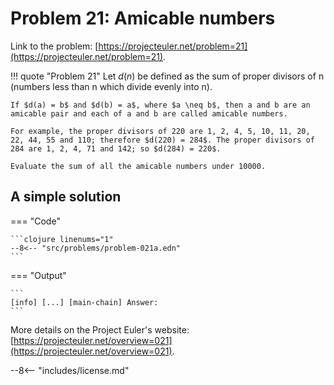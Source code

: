 # Problem 21: Amicable numbers

Link to the problem: [https://projecteuler.net/problem=21](https://projecteuler.net/problem=21).

!!! quote "Problem 21"
    Let $d(n)$ be defined as the sum of proper divisors of n (numbers less than n which divide evenly into n).

    If $d(a) = b$ and $d(b) = a$, where $a \neq b$, then a and b are an amicable pair and each of a and b are called amicable numbers.

    For example, the proper divisors of 220 are 1, 2, 4, 5, 10, 11, 20, 22, 44, 55 and 110; therefore $d(220) = 284$. The proper divisors of 284 are 1, 2, 4, 71 and 142; so $d(284) = 220$.

    Evaluate the sum of all the amicable numbers under 10000.

## A simple solution

=== "Code"

    ```clojure linenums="1"
    --8<-- "src/problems/problem-021a.edn"
    ```

=== "Output"

    ```
    [info] [...] [main-chain] Answer: 
    ```

More details on the Project Euler's website: [https://projecteuler.net/overview=021](https://projecteuler.net/overview=021).

--8<-- "includes/license.md"
